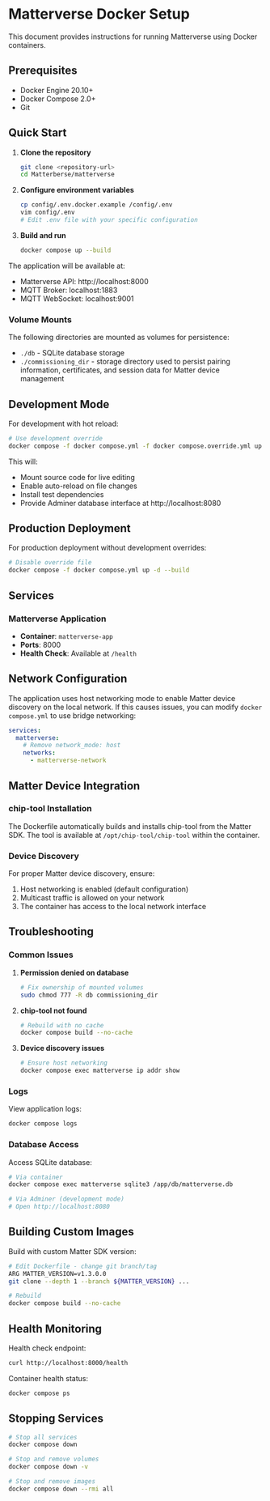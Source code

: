 # Matterverse Docker Setup

This document provides instructions for running Matterverse using Docker containers.

## Prerequisites

- Docker Engine 20.10+
- Docker Compose 2.0+
- Git

## Quick Start

1. **Clone the repository**
   ```bash
   git clone <repository-url>
   cd Matterberse/matterverse
   ```

2. **Configure environment variables**
   ```bash
   cp config/.env.docker.example /config/.env
   vim config/.env
   # Edit .env file with your specific configuration
   ```

3. **Build and run**
   ```bash
   docker compose up --build
   ```

The application will be available at:
- Matterverse API: http://localhost:8000
- MQTT Broker: localhost:1883
- MQTT WebSocket: localhost:9001

### Volume Mounts

The following directories are mounted as volumes for persistence:

- `./db` - SQLite database storage
- `./commissioning_dir` - storage directory used to persist pairing information, certificates, and session data for Matter device management

## Development Mode

For development with hot reload:

```bash
# Use development override
docker compose -f docker compose.yml -f docker compose.override.yml up --build
```

This will:
- Mount source code for live editing
- Enable auto-reload on file changes
- Install test dependencies
- Provide Adminer database interface at http://localhost:8080

## Production Deployment

For production deployment without development overrides:

```bash
# Disable override file
docker compose -f docker compose.yml up -d --build
```

## Services

### Matterverse Application
- **Container**: `matterverse-app`
- **Ports**: 8000
- **Health Check**: Available at `/health`

## Network Configuration

The application uses host networking mode to enable Matter device discovery on the local network. If this causes issues, you can modify `docker compose.yml` to use bridge networking:

```yaml
services:
  matterverse:
    # Remove network_mode: host
    networks:
      - matterverse-network
```

## Matter Device Integration

### chip-tool Installation
The Dockerfile automatically builds and installs chip-tool from the Matter SDK. The tool is available at `/opt/chip-tool/chip-tool` within the container.

### Device Discovery
For proper Matter device discovery, ensure:
1. Host networking is enabled (default configuration)
2. Multicast traffic is allowed on your network
3. The container has access to the local network interface

## Troubleshooting

### Common Issues

1. **Permission denied on database**
   ```bash
   # Fix ownership of mounted volumes
   sudo chmod 777 -R db commissioning_dir
   ```

2. **chip-tool not found**
   ```bash
   # Rebuild with no cache
   docker compose build --no-cache
   ```

3. **Device discovery issues**
   ```bash
   # Ensure host networking
   docker compose exec matterverse ip addr show
   ```

### Logs

View application logs:
```bash
docker compose logs
```

### Database Access

Access SQLite database:
```bash
# Via container
docker compose exec matterverse sqlite3 /app/db/matterverse.db

# Via Adminer (development mode)
# Open http://localhost:8080
```

## Building Custom Images

Build with custom Matter SDK version:
```bash
# Edit Dockerfile - change git branch/tag
ARG MATTER_VERSION=v1.3.0.0
git clone --depth 1 --branch ${MATTER_VERSION} ...

# Rebuild
docker compose build --no-cache
```

## Health Monitoring

Health check endpoint:
```bash
curl http://localhost:8000/health
```

Container health status:
```bash
docker compose ps
```

## Stopping Services

```bash
# Stop all services
docker compose down

# Stop and remove volumes
docker compose down -v

# Stop and remove images
docker compose down --rmi all
```
